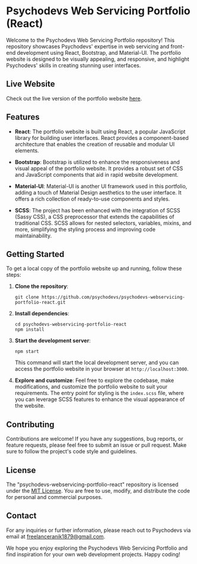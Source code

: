 # Psychodevs Web Servicing Portfolio (React)

Welcome to the Psychodevs Web Servicing Portfolio repository! This repository showcases Psychodevs' expertise in web servicing and front-end development using React, Bootstrap, and Material-UI. The portfolio website is designed to be visually appealing, and responsive, and highlight Psychodevs' skills in creating stunning user interfaces.

## Live Website
Check out the live version of the portfolio website [here](https://md-aniks.github.io/psychodevs-webservicing-portfolio-react/).

## Features

- **React**: The portfolio website is built using React, a popular JavaScript library for building user interfaces. React provides a component-based architecture that enables the creation of reusable and modular UI elements.

- **Bootstrap**: Bootstrap is utilized to enhance the responsiveness and visual appeal of the portfolio website. It provides a robust set of CSS and JavaScript components that aid in rapid website development.

- **Material-UI**: Material-UI is another UI framework used in this portfolio, adding a touch of Material Design aesthetics to the user interface. It offers a rich collection of ready-to-use components and styles.

- **SCSS**: The project has been enhanced with the integration of SCSS (Sassy CSS), a CSS preprocessor that extends the capabilities of traditional CSS. SCSS allows for nested selectors, variables, mixins, and more, simplifying the styling process and improving code maintainability.

## Getting Started

To get a local copy of the portfolio website up and running, follow these steps:

1. **Clone the repository**:
   ```
   git clone https://github.com/psychodevs/psychodevs-webservicing-portfolio-react.git
   ```

2. **Install dependencies**:
   ```
   cd psychodevs-webservicing-portfolio-react
   npm install
   ```

3. **Start the development server**:
   ```
   npm start
   ```

   This command will start the local development server, and you can access the portfolio website in your browser at `http://localhost:3000`.

4. **Explore and customize**:
   Feel free to explore the codebase, make modifications, and customize the portfolio website to suit your requirements. The entry point for styling is the `index.scss` file, where you can leverage SCSS features to enhance the visual appearance of the website.

## Contributing

Contributions are welcome! If you have any suggestions, bug reports, or feature requests, please feel free to submit an issue or pull request. Make sure to follow the project's code style and guidelines.

## License

The "psychodevs-webservicing-portfolio-react" repository is licensed under the [MIT License](LICENSE). You are free to use, modify, and distribute the code for personal and commercial purposes.

## Contact

For any inquiries or further information, please reach out to Psychodevs via email at [freelanceranik1879@gmail.com](mailto:freelanceranik1879@gmail.com).

We hope you enjoy exploring the Psychodevs Web Servicing Portfolio and find inspiration for your own web development projects. Happy coding!
